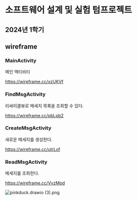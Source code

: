 # 소프트웨어 설계 및 실험 텀프로젝트

## 2024년 1학기


## wireframe

### MainActivity

메인 액티비티

https://wireframe.cc/xzUKVf

### FindMsgActivity

리싸이클뷰로 메세지 목록을 조회할 수 있다.

https://wireframe.cc/pbLpb2

### CreateMsgActivity

새로운 메세지를 생성한다.

https://wireframe.cc/utrLof

### ReadMsgActivity

메세지를 조회한다.

https://wireframe.cc/VvzMpd

![pinkduck.drawio (3).png](..%2F..%2FDownloads%2Fpinkduck.drawio%20%283%29.png)